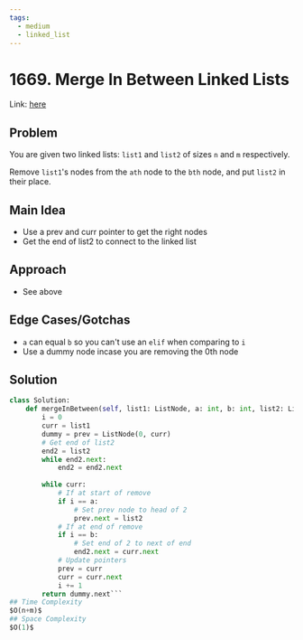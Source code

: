 ```yaml
---
tags:
  - medium
  - linked_list
---
```

# 1669. Merge In Between Linked Lists
Link: [here](https://leetcode.com/problems/merge-in-between-linked-lists/)
## Problem
You are given two linked lists: `list1` and `list2` of sizes `n` and `m` respectively.

Remove `list1`'s nodes from the `ath` node to the `bth` node, and put `list2` in their place.
## Main Idea
- Use a prev and curr pointer to get the right nodes
- Get the end of list2 to connect to the linked list
## Approach
- See above
## Edge Cases/Gotchas 
- `a` can equal `b` so you can't use an `elif` when comparing to `i`
- Use a dummy node incase you are removing the 0th node
## Solution
```python 
class Solution:
    def mergeInBetween(self, list1: ListNode, a: int, b: int, list2: ListNode) -> ListNode:
        i = 0
        curr = list1
        dummy = prev = ListNode(0, curr)
        # Get end of list2
        end2 = list2
        while end2.next:
            end2 = end2.next
        
        while curr:
            # If at start of remove 
            if i == a:
                # Set prev node to head of 2
                prev.next = list2
            # If at end of remove
            if i == b:
                # Set end of 2 to next of end
                end2.next = curr.next
            # Update pointers
            prev = curr
            curr = curr.next
            i += 1
        return dummy.next```
## Time Complexity
$O(n+m)$
## Space Complexity
$O(1)$
